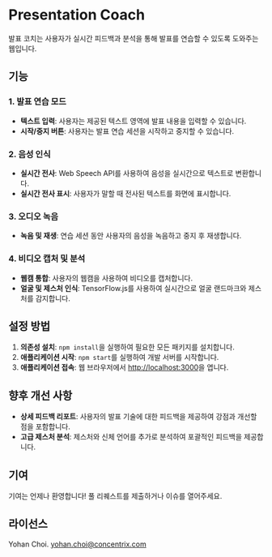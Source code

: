 # Presentation Coach

발표 코치는 사용자가 실시간 피드백과 분석을 통해 발표를 연습할 수 있도록 도와주는 웹입니다.

## 기능

### 1. 발표 연습 모드
- **텍스트 입력**: 사용자는 제공된 텍스트 영역에 발표 내용을 입력할 수 있습니다.
- **시작/중지 버튼**: 사용자는 발표 연습 세션을 시작하고 중지할 수 있습니다.

### 2. 음성 인식
- **실시간 전사**: Web Speech API를 사용하여 음성을 실시간으로 텍스트로 변환합니다.
- **실시간 전사 표시**: 사용자가 말할 때 전사된 텍스트를 화면에 표시합니다.

### 3. 오디오 녹음
- **녹음 및 재생**: 연습 세션 동안 사용자의 음성을 녹음하고 중지 후 재생합니다.

### 4. 비디오 캡처 및 분석
- **웹캠 통합**: 사용자의 웹캠을 사용하여 비디오를 캡처합니다.
- **얼굴 및 제스처 인식**: TensorFlow.js를 사용하여 실시간으로 얼굴 랜드마크와 제스처를 감지합니다.

## 설정 방법

1. **의존성 설치**: `npm install`을 실행하여 필요한 모든 패키지를 설치합니다.
2. **애플리케이션 시작**: `npm start`를 실행하여 개발 서버를 시작합니다.
3. **애플리케이션 접속**: 웹 브라우저에서 [http://localhost:3000](http://localhost:3000)을 엽니다.

## 향후 개선 사항
- **상세 피드백 리포트**: 사용자의 발표 기술에 대한 피드백을 제공하여 강점과 개선할 점을 포함합니다.
- **고급 제스처 분석**: 제스처와 신체 언어를 추가로 분석하여 포괄적인 피드백을 제공합니다.

## 기여
기여는 언제나 환영합니다! 풀 리퀘스트를 제출하거나 이슈를 열어주세요.

## 라이선스
Yohan Choi.
yohan.choi@concentrix.com